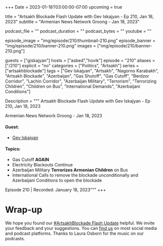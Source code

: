 +++
Date = 2023-01-18T03:00:00-07:00
upcoming = true

title = "Artsakh Blockade Flash Update with Gev Iskajyan - Ep 210, Jan 18, 2023"
subtitle = "Armenian News Network Groong - Jan 18, 2023"

podcast_file = ""
podcast_duration = ""
podcast_bytes = ""
youtube = ""

episode_image = "img/episode/210/thumbnail-210.png"
episode_banner = "img/episode/210/banner-210.png"
images = ["img/episode/210/banner-210.png"]

guests = ["giskajyan"]
hosts = ["asbed","hovik"]
episode = "210"
aliases = ["/210"]
explicit = "no"
categories = ["Politics", "Artsakh"]
series = ["artsakhblockade"]
tags = ["Gev Iskajyan", "Artsakh", "Nagorno Karabakh", "Artsakh Blockade", "Azerbaijan", "Gas Shutoff", "Gas Cutoff", "Berdzor Corridor", "Lachin Corridor", "Azerbaijan Military", "Terrorism", "Terrorizing Children", "Children on Bus", "International Demands", "Azerbaijani Conditions"]

Description = """
Artsakh Blockade Flash Update with Gev Iskajyan - Ep 210, Jan 18, 2023

Armenian News Network Groong - Jan 18, 2023

#### Guest: 
* [Gev Iskajyan](/guest/giskajyan)

#### Topics:
* Gas Cutoff __AGAIN__
* Electricity Blackouts Continue
* Azerbaijan Military __Terrorizes Armenian Children__ on Bus
* International Calls to remove the blockade unconditionally and Azerbaijani Conditions to open the blockade

Episode 210 | Recorded: January 18, 2023"""
+++


# Wrap-up

We hope you found our [#ArtsakhBlockade Flash Update](https://podcasts.groong.org/) helpful. We invite your feedback and your suggestions. You can [find us](https://linktr.ee/groong) on most social media and podcast platforms. Thanks to Laura Osborn for the music on our podcasts.
